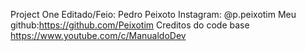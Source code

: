 Project One
Editado/Feio: Pedro Peixoto
Instagram: @p.peixotim
Meu github:https://github.com/Peixotim
Creditos do code base https://www.youtube.com/c/ManualdoDev